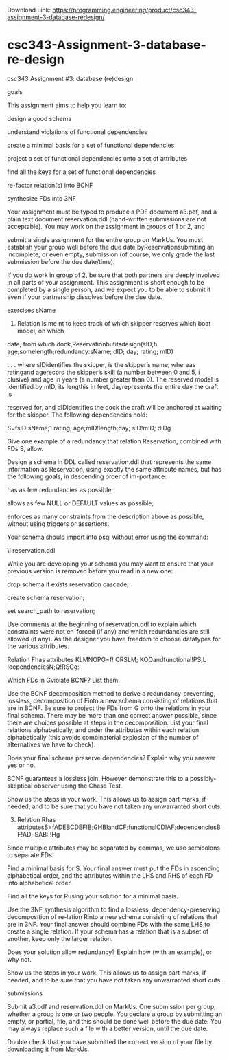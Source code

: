Download Link: https://programming.engineering/product/csc343-assignment-3-database-redesign/

# csc343-Assignment-3-database-re-design
csc343 Assignment #3: database (re)design

goals

This assignment aims to help you learn to:

design a good schema

understand violations of functional dependencies

create a minimal basis for a set of functional dependencies

project a set of functional dependencies onto a set of attributes

find all the keys for a set of functional dependencies

re-factor relation(s) into BCNF

synthesize FDs into 3NF

Your assignment must be typed to produce a PDF document a3.pdf, and a plain text document reservation.ddl (hand-written submissions are not acceptable). You may work on the assignment in groups of 1 or 2, and

submit a single assignment for the entire group on MarkUs. You must establish your group well before the due date byReservationsubmiting an incomplete, or even empty, submission (of course, we only grade the last submission before the due date/time).

If you do work in group of 2, be sure that both partners are deeply involved in all parts of your assignment. This assignment is short enough to be completed by a single person, and we expect you to be able to submit it even if your partnership dissolves before the due date.

exercises sName

1. Relation is me nt to keep track of which skipper reserves which boat model, on which

date, from which dock,Reservationbutitsdesign(sID;h age;somelength;redundancy:sName; dID; day; rating; mID)

. . . where sIDidentifies the skipper, is the skipper’s name, whereas ratingand agerecord the skipper’s skill (a number between 0 and 5, i clusive) and age in years (a number greater than 0). The reserved model is identified by mID, its lengthis in feet, dayrepresents the entire day the craft is

reserved for, and dIDidentifies the dock the craft will be anchored at waiting for the skipper. The following dependencies hold:

S=fsID!sName;1 rating; age;mID!length;day; sID!mID; dIDg

Give one example of a redundancy that relation Reservation, combined with FDs S, allow.

Design a schema in DDL called reservation.ddl that represents the same information as Reservation, using exactly the same attribute names, but has the following goals, in descending order of im-portance:

has as few redundancies as possible;

allows as few NULL or DEFAULT values as possible;

enforces as many constraints from the description above as possible, without using triggers or assertions.

Your schema should import into psql without error using the command:

\i reservation.ddl

While you are developing your schema you may want to ensure that your previous version is removed before you read in a new one:

drop schema if exists reservation cascade;

create schema reservation;

set search_path to reservation;

Use comments at the beginning of reservation.ddl to explain which constraints were not en-forced (if any) and which redundancies are still allowed (if any). As the designer you have freedom to choose datatypes for the various attributes.

Relation Fhas attributes KLMNOPG=f! QRSLM; KOQandfunctional!PS;L !dependenciesN;Q!RSGg:

Which FDs in Gviolate BCNF? List them.

Use the BCNF decomposition method to derive a redundancy-preventing, lossless, decomposition of Finto a new schema consisting of relations that are in BCNF. Be sure to project the FDs from G onto the relations in your final schema. There may be more than one correct answer possible, since there are choices possible at steps in the decomposition. List your final relations alphabetically, and order the attributes within each relation alphabetically (this avoids combinatorial explosion of the number of alternatives we have to check).

Does your final schema preserve dependencies? Explain why you answer yes or no.

BCNF guarantees a lossless join. However demonstrate this to a possibly-skeptical observer using the Chase Test.

Show us the steps in your work. This allows us to assign part marks, if needed, and to be sure that you have not taken any unwarranted short cuts.

3. Relation Rhas attributesS=fADEBCDEF!B;GHB!andCF;functionalCD!AF;dependenciesBF!AD; SAB: !Hg

Since multiple attributes may be separated by commas, we use semicolons to separate FDs.

Find a minimal basis for S. Your final answer must put the FDs in ascending alphabetical order, and the attributes within the LHS and RHS of each FD into alphabetical order.

Find all the keys for Rusing your solution for a minimal basis.

Use the 3NF synthesis algorithm to find a lossless, dependency-preserving decomposition of re-lation Rinto a new schema consisting of relations that are in 3NF. Your final answer should combine FDs with the same LHS to create a single relation. If your schema has a relation that is a subset of another, keep only the larger relation.

Does your solution allow redundancy? Explain how (with an example), or why not.

Show us the steps in your work. This allows us to assign part marks, if needed, and to be sure that you have not taken any unwarranted short cuts.

submissions

Submit a3.pdf and reservation.ddl on MarkUs. One submission per group, whether a group is one or two people. You declare a group by submitting an empty, or partial, file, and this should be done well before the due date. You may always replace such a file with a better version, until the due date.

Double check that you have submitted the correct version of your file by downloading it from MarkUs.


